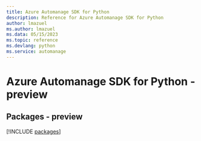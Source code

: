 ```yaml
---
title: Azure Automanage SDK for Python
description: Reference for Azure Automanage SDK for Python
author: lmazuel
ms.author: lmazuel
ms.data: 05/15/2023
ms.topic: reference
ms.devlang: python
ms.service: automanage
---
```

# Azure Automanage SDK for Python - preview
## Packages - preview
[!INCLUDE [packages](automanage-index.md)]